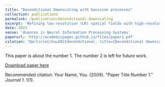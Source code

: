 ```yaml
---
title: "Deconditional Downscaling with Gaussian processes"
collection: publications
permalink: /publication/deconditional-downscaling
excerpt: 'Refining low-resolution (LR) spatial fields with high-resolution (HR) information, often known as statistical downscaling, is challenging as the diversity of spatial datasets often prevents direct matching of observations. Yet, when LR samples are modeled as aggregate conditional means of HR samples with respect to a mediating variable that is globally observed, the recovery of the underlying fine-grained field can be framed as taking an" inverse" of the conditional expectation, namely a deconditioning problem. In this work, we propose a Bayesian formulation of deconditioning which naturally recovers the initial reproducing kernel Hilbert space formulation from Hsu and Ramos (2019). We extend deconditioning to a downscaling setup and devise efficient conditional mean embedding estimator for multiresolution data. By treating conditional expectations as inter-domain features of the underlying field, a posterior for the latent field can be established as a solution to the deconditioning problem. Furthermore, we show that this solution can be viewed as a two-staged vector-valued kernel ridge regressor and show that it has a minimax optimal convergence rate under mild assumptions. Lastly, we demonstrate its proficiency in a synthetic and a real-world atmospheric field downscaling problem, showing substantial improvements over existing methods.'
date: 2021
venue: 'dvances in Neural Information Processing Systems'
paperurl: 'http://academicpages.github.io/files/paper1.pdf'
citation: "@article{chau2021deconditional, title={Deconditional downscaling with gaussian processes}, author={Chau, Siu Lun and Bouabid, Shahine and Sejdinovic, Dino}, journal={Advances in Neural Information Processing Systems}, volume={34}, pages={17813--17825}, year={2021}"
---
```

This paper is about the number 1. The number 2 is left for future work.

[Download paper here](http://academicpages.github.io/files/paper1.pdf)

Recommended citation: Your Name, You. (2009). "Paper Title Number 1." <i>Journal 1</i>. 1(1).

